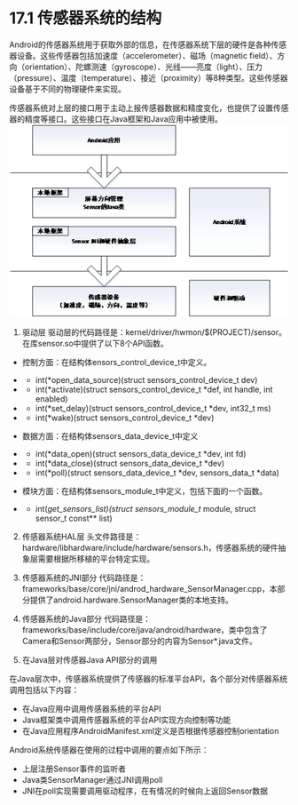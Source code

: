 # 17.1 传感器系统的结构

Android的传感器系统用于获取外部的信息，在传感器系统下层的硬件是各种传感器设备。这些传感器包括加速度（accelerometer）、磁场（magnetic field）、方向（orientation）、陀螺测速（gyroscope）、光线——亮度（light）、压力（pressure）、温度（temperature）、接近（proximity）等8种类型。这些传感器设备基于不同的物理硬件来实现。

传感器系统对上层的接口用于主动上报传感器数据和精度变化，也提供了设置传感器的精度等接口。这些接口在Java框架和Java应用中被使用。
![](图片12.png)


1.  驱动层
驱动层的代码路径是：kernel/driver/hwmon/$(PROJECT)/sensor。
在库sensor.so中提供了以下8个API函数。

 * 控制方面：在结构体ensors_control_device_t中定义。
 * * int(*open_data_source)(struct sensors_control_device_t dev)
 * * int(*activate)(struct sensors_control_device_t *def, int handle, int enabled)
 * * int(*set_delay)(struct
 sensors_control_device_t *dev, int32_t ms)
 
 * * int(*wake)(struct sensors_control_device_t *dev)

 * 数据方面：在结构体sensors_data_device_t中定义
 * * int(*data_open)(struct sensors_data_device_t *dev, int fd)
 * * int(*data_close)(struct sensors_data_device_t *dev)
 * * int(*poll)(struct sensors_data_device_t *dev, sensors_data_t *data)

 * 模块方面：在结构体sensors_module_t中定义，包括下面的一个函数。
 * * int(*get_sensors_list)(struct sensors_module_t* module, struct sensor_t const** list)

2.  传感器系统HAL层
头文件路径是：
hardware/libhardware/include/hardware/sensors.h，传感器系统的硬件抽象层需要根据所移植的平台特定实现。

3.  传感器系统的JNI部分
代码路径是：frameworks/base/core/jni/androd_hardware_SensorManager.cpp，本部分提供了android.hardware.SensorManager类的本地支持。

4.  传感器系统的Java部分
代码路径是：frameworks/base/include/core/java/android/hardware，类中包含了Camera和Sensor两部分，Sensor部分的内容为Sensor*.java文件。

5. 在Java层对传感器Java API部分的调用

在Java层次中，传感器系统提供了传感器的标准平台API，各个部分对传感器系统调用包括以下内容：

* 在Java应用中调用传感器系统的平台API
* Java框架类中调用传感器系统的平台API实现方向控制等功能
* 在Java应用程序AndroidManifest.xml定义是否根据传感器控制orientation

Android系统传感器在使用的过程中调用的要点如下所示：

* 上层注册Sensor事件的监听者
* Java类SensorManager通过JNI调用poll
* JNI在poll实现需要调用驱动程序，在有情况的时候向上返回Sensor数据

